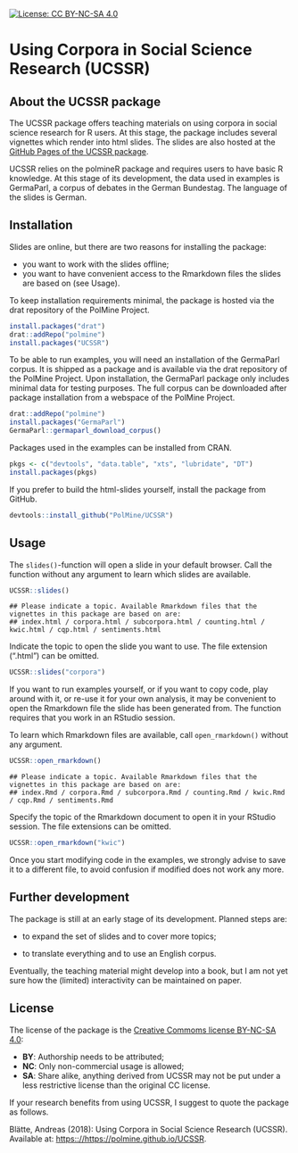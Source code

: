 
<!-- README.md is generated from README.Rmd. Please edit that file -->

[![License: CC
BY-NC-SA 4.0](https://img.shields.io/badge/License-CC%20BY--NC--SA%204.0-lightgrey.svg)](https://creativecommons.org/licenses/by-nc-sa/4.0/)

# Using Corpora in Social Science Research (UCSSR)

## About the UCSSR package

The UCSSR package offers teaching materials on using corpora in social
science research for R users. At this stage, the package includes
several vignettes which render into html slides. The slides are also
hosted at the [GitHub Pages of the UCSSR
package](https://polmine.github.io/UCSSR).

UCSSR relies on the polmineR package and requires users to have basic R
knowledge. At this stage of its development, the data used in examples
is GermaParl, a corpus of debates in the German Bundestag. The language
of the slides is German.

## Installation

Slides are online, but there are two reasons for installing the package:

  - you want to work with the slides offline;
  - you want to have convenient access to the Rmarkdown files the slides
    are based on (see Usage).

To keep installation requirements minimal, the package is hosted via the
drat repository of the PolMine Project.

``` r
install.packages("drat")
drat::addRepo("polmine")
install.packages("UCSSR")
```

To be able to run examples, you will need an installation of the
GermaParl corpus. It is shipped as a package and is available via the
drat repository of the PolMine Project. Upon installation, the GermaParl
package only includes minimal data for testing purposes. The full corpus
can be downloaded after package installation from a webspace of the
PolMine Project.

``` r
drat::addRepo("polmine")
install.packages("GermaParl")
GermaParl::germaparl_download_corpus()
```

Packages used in the examples can be installed from CRAN.

``` r
pkgs <- c("devtools", "data.table", "xts", "lubridate", "DT")
install.packages(pkgs)
```

If you prefer to build the html-slides yourself, install the package
from GitHub.

``` r
devtools::install_github("PolMine/UCSSR")
```

## Usage

The `slides()`-function will open a slide in your default browser. Call
the function without any argument to learn which slides are
    available.

``` r
UCSSR::slides()
```

    ## Please indicate a topic. Available Rmarkdown files that the vignettes in this package are based on are:
    ## index.html / corpora.html / subcorpora.html / counting.html / kwic.html / cqp.html / sentiments.html

Indicate the topic to open the slide you want to use. The file extension
(“.html”) can be omitted.

``` r
UCSSR::slides("corpora")
```

If you want to run examples yourself, or if you want to copy code, play
around with it, or re-use it for your own analysis, it may be convenient
to open the Rmarkdown file the slide has been generated from. The
function requires that you work in an RStudio session.

To learn which Rmarkdown files are available, call `open_rmarkdown()`
without any
    argument.

``` r
UCSSR::open_rmarkdown()
```

    ## Please indicate a topic. Available Rmarkdown files that the vignettes in this package are based on are:
    ## index.Rmd / corpora.Rmd / subcorpora.Rmd / counting.Rmd / kwic.Rmd / cqp.Rmd / sentiments.Rmd

Specify the topic of the Rmarkdown document to open it in your RStudio
session. The file extensions can be omitted.

``` r
UCSSR::open_rmarkdown("kwic")
```

Once you start modifying code in the examples, we strongly advise to
save it to a different file, to avoid confusion if modified does not
work any more.

## Further development

The package is still at an early stage of its development. Planned steps
are:

  - to expand the set of slides and to cover more topics;

  - to translate everything and to use an English corpus.

Eventually, the teaching material might develop into a book, but I am
not yet sure how the (limited) interactivity can be maintained on paper.

## License

The license of the package is the [Creative Commoms license
BY-NC-SA 4.0](https://creativecommons.org/licenses/by-nc-sa/4.0/):

  - **BY**: Authorship needs to be attributed;
  - **NC**: Only non-commercial usage is allowed;
  - **SA**: Share alike, anything derived from UCSSR may not be put
    under a less restrictive license than the original CC license.

If your research benefits from using UCSSR, I suggest to quote the
package as follows.

Blätte, Andreas (2018): Using Corpora in Social Science Research
(UCSSR). Available at: <https:://https://polmine.github.io/UCSSR>.
